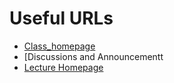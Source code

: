 # Useful URLs
- [Class_homepage](https://ledatascifi.github.io)
- [Discussions and Announcementt
- [Lecture Homepage](https://ledatascifi.github.io/lectures-spr2020/intro.html)
